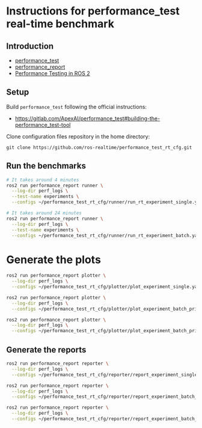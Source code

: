 # Instructions for performance_test real-time benchmark

## Introduction

- [performance_test](https://gitlab.com/ApexAI/performance_test)
- [performance_report](https://gitlab.com/ApexAI/performance_test/-/tree/master/performance_report)
- [Performance Testing in ROS 2](https://drive.google.com/file/d/15nX80RK6aS8abZvQAOnMNUEgh7px9V5S/view)

## Setup

Build `performance_test` following the official instructions:

- https://gitlab.com/ApexAI/performance_test#building-the-performance_test-tool

Clone configuration files repository in the home directory:

```
git clone https://github.com/ros-realtime/performance_test_rt_cfg.git
```

## Run the benchmarks

```bash
# It takes around 4 minutes
ros2 run performance_report runner \
  --log-dir perf_logs \
  --test-name experiments \
  --configs ~/performance_test_rt_cfg/runner/run_rt_experiment_single.yaml

# It takes around 24 minutes
ros2 run performance_report runner \
  --log-dir perf_logs \
  --test-name experiments \
  --configs ~/performance_test_rt_cfg/runner/run_rt_experiment_batch.yaml
```

# Generate the plots

```bash
ros2 run performance_report plotter \
  --log-dir perf_logs \
  --configs ~/performance_test_rt_cfg/plotter/plot_experiment_single.yaml

ros2 run performance_report plotter \
  --log-dir perf_logs \
  --configs ~/performance_test_rt_cfg/plotter/plot_experiment_batch_prio90.yaml
```

```bash
ros2 run performance_report plotter \
  --log-dir perf_logs \
  --configs ~/performance_test_rt_cfg/plotter/plot_experiment_batch_prio0.yaml
```

## Generate the reports

```bash
ros2 run performance_report reporter \
  --log-dir perf_logs \
  --configs ~/performance_test_rt_cfg/reporter/report_experiment_single.yaml

ros2 run performance_report reporter \
  --log-dir perf_logs \
  --configs ~/performance_test_rt_cfg/reporter/report_experiment_batch_prio90.yaml

ros2 run performance_report reporter \
  --log-dir perf_logs \
  --configs ~/performance_test_rt_cfg/reporter/report_experiment_batch_prio0.yaml
```
